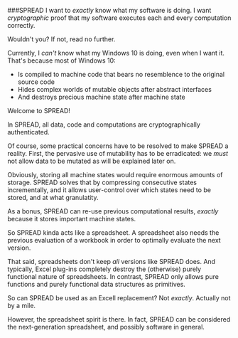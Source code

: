 ###SPREAD
I want to *exactly* know what my software is doing. I want *cryptographic* proof that my software executes each and every computation correctly.

Wouldn't you?
If not, read no further.

Currently, I *can't* know what my Windows 10 is doing, even when I want it. That's because most of Windows 10:

* Is compiled to machine code that bears no resemblence to the original source code
* Hides complex worlds of mutable objects after abstract interfaces
* And destroys precious machine state after machine state

Welcome to SPREAD!

In SPREAD, all data, code and computations are cryptographically authenticated.

Of course, some practical concerns have to be resolved to make SPREAD a reality. First, the pervasive use of mutability has to be erradicated: we *must* not allow data to be mutated as will be explained later on.

Obviously, storing all machine states would require enormous amounts of storage.
SPREAD solves that by compressing consecutive states incrementally, and it allows user-control over which states need to be stored, and at what granulatity.

As a bonus, SPREAD can re-use previous computational results, *exactly* because it stores important machine states.

So SPREAD kinda acts like a spreadsheet. A spreadsheet also needs the previous evaluation of a workbook in order to optimally evaluate the next version.

That said, spreadsheets don't keep *all* versions like SPREAD does. And typically, Excel plug-ins completely destroy the (otherwise) purely functional nature of spreadsheets.
In contrast, SPREAD only allows pure functions and purely functional data structures as primitives.

So can SPREAD be used as an Excell replacement?
Not *exactly*. Actually not by a mile.

However, the spreadsheet spirit is there. In fact, SPREAD can be considered the next-generation spreadsheet, and possibly software in general.










